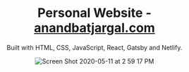 <div align="center">
  <h1 align="center">Personal Website -  <a href="https://www.anandbatjargal.com" target="_blank">anandbatjargal.com
  </a></h1>
  <p align="center">Built with HTML, CSS, JavaScript, React, Gatsby and Netlify.</p>
 <div>
   
![Screen Shot 2020-05-11 at 2 59 17 PM](https://user-images.githubusercontent.com/19628705/81618077-7c216a00-939b-11ea-950d-e1686f8e7b4a.png)
